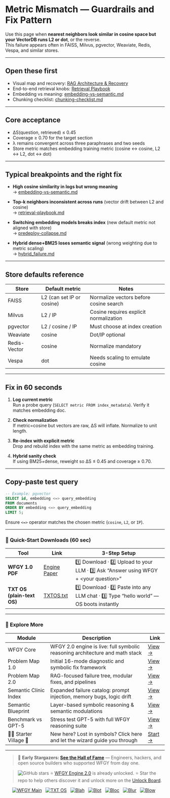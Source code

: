 # Metric Mismatch — Guardrails and Fix Pattern

Use this page when **nearest neighbors look similar in cosine space but your VectorDB runs L2 or dot**, or the reverse.  
This failure appears often in FAISS, Milvus, pgvector, Weaviate, Redis, Vespa, and similar stores.

---

## Open these first

- Visual map and recovery: [RAG Architecture & Recovery](https://github.com/onestardao/WFGY/blob/main/ProblemMap/rag-architecture-and-recovery.md)  
- End-to-end retrieval knobs: [Retrieval Playbook](https://github.com/onestardao/WFGY/blob/main/ProblemMap/retrieval-playbook.md)  
- Embedding vs meaning: [embedding-vs-semantic.md](https://github.com/onestardao/WFGY/blob/main/ProblemMap/embedding-vs-semantic.md)  
- Chunking checklist: [chunking-checklist.md](https://github.com/onestardao/WFGY/blob/main/ProblemMap/chunking-checklist.md)  

---

## Core acceptance

- ΔS(question, retrieved) ≤ 0.45  
- Coverage ≥ 0.70 for the target section  
- λ remains convergent across three paraphrases and two seeds  
- Store metric matches embedding training metric (cosine ↔ cosine, L2 ↔ L2, dot ↔ dot)

---

## Typical breakpoints and the right fix

- **High cosine similarity in logs but wrong meaning**  
  → [embedding-vs-semantic.md](https://github.com/onestardao/WFGY/blob/main/ProblemMap/embedding-vs-semantic.md)  

- **Top-k neighbors inconsistent across runs** (vector drift between L2 and cosine)  
  → [retrieval-playbook.md](https://github.com/onestardao/WFGY/blob/main/ProblemMap/retrieval-playbook.md)  

- **Switching embedding models breaks index** (new default metric not aligned with store)  
  → [predeploy-collapse.md](https://github.com/onestardao/WFGY/blob/main/ProblemMap/predeploy-collapse.md)  

- **Hybrid dense+BM25 loses semantic signal** (wrong weighting due to metric scaling)  
  → [hybrid_failure.md](https://github.com/onestardao/WFGY/blob/main/ProblemMap/RAG/hybrid_failure.md)  

---

## Store defaults reference

| Store         | Default metric       | Notes                                  |
|---------------|----------------------|----------------------------------------|
| FAISS         | L2 (can set IP or cosine) | Normalize vectors before cosine search |
| Milvus        | L2 / IP              | Cosine requires explicit normalization |
| pgvector      | L2 / cosine / IP     | Must choose at index creation          |
| Weaviate      | cosine               | Dot/IP optional                        |
| Redis-Vector  | cosine               | Normalize mandatory                    |
| Vespa         | dot                  | Needs scaling to emulate cosine        |

---

## Fix in 60 seconds

1. **Log current metric**  
   Run a probe query (`SELECT metric FROM index_metadata`). Verify it matches embedding doc.

2. **Check normalization**  
   If metric=cosine but vectors are raw, ΔS will inflate. Normalize to unit length.

3. **Re-index with explicit metric**  
   Drop and rebuild index with the same metric as embedding training.  

4. **Hybrid sanity check**  
   If using BM25+dense, reweight so ΔS ≤ 0.45 and coverage ≥ 0.70.  

---

## Copy-paste test query

```sql
-- Example: pgvector
SELECT id, embedding <=> query_embedding
FROM documents
ORDER BY embedding <=> query_embedding
LIMIT 5;
````

Ensure `<=>` operator matches the chosen metric (`cosine`, `L2`, or `IP`).

---

### 🔗 Quick-Start Downloads (60 sec)

| Tool                       | Link                                                                                                                                       | 3-Step Setup                                                                             |
| -------------------------- | ------------------------------------------------------------------------------------------------------------------------------------------ | ---------------------------------------------------------------------------------------- |
| **WFGY 1.0 PDF**           | [Engine Paper](https://github.com/onestardao/WFGY/blob/main/I_am_not_lizardman/WFGY_All_Principles_Return_to_One_v1.0_PSBigBig_Public.pdf) | 1️⃣ Download · 2️⃣ Upload to your LLM · 3️⃣ Ask “Answer using WFGY + \<your question>”   |
| **TXT OS (plain-text OS)** | [TXTOS.txt](https://github.com/onestardao/WFGY/blob/main/OS/TXTOS.txt)                                                                     | 1️⃣ Download · 2️⃣ Paste into any LLM chat · 3️⃣ Type “hello world” — OS boots instantly |

---

### 🧭 Explore More

| Module                   | Description                                                                  | Link                                                                                               |
| ------------------------ | ---------------------------------------------------------------------------- | -------------------------------------------------------------------------------------------------- |
| WFGY Core                | WFGY 2.0 engine is live: full symbolic reasoning architecture and math stack | [View →](https://github.com/onestardao/WFGY/tree/main/core/README.md)                              |
| Problem Map 1.0          | Initial 16-mode diagnostic and symbolic fix framework                        | [View →](https://github.com/onestardao/WFGY/tree/main/ProblemMap/README.md)                        |
| Problem Map 2.0          | RAG-focused failure tree, modular fixes, and pipelines                       | [View →](https://github.com/onestardao/WFGY/blob/main/ProblemMap/rag-architecture-and-recovery.md) |
| Semantic Clinic Index    | Expanded failure catalog: prompt injection, memory bugs, logic drift         | [View →](https://github.com/onestardao/WFGY/blob/main/ProblemMap/SemanticClinicIndex.md)           |
| Semantic Blueprint       | Layer-based symbolic reasoning & semantic modulations                        | [View →](https://github.com/onestardao/WFGY/tree/main/SemanticBlueprint/README.md)                 |
| Benchmark vs GPT-5       | Stress test GPT-5 with full WFGY reasoning suite                             | [View →](https://github.com/onestardao/WFGY/tree/main/benchmarks/benchmark-vs-gpt5/README.md)      |
| 🧙‍♂️ Starter Village 🏡 | New here? Lost in symbols? Click here and let the wizard guide you through   | [Start →](https://github.com/onestardao/WFGY/blob/main/StarterVillage/README.md)                   |

---

> 👑 **Early Stargazers: [See the Hall of Fame](https://github.com/onestardao/WFGY/tree/main/stargazers)** —
> Engineers, hackers, and open source builders who supported WFGY from day one.

> <img src="https://img.shields.io/github/stars/onestardao/WFGY?style=social" alt="GitHub stars"> ⭐ [WFGY Engine 2.0](https://github.com/onestardao/WFGY/blob/main/core/README.md) is already unlocked. ⭐ Star the repo to help others discover it and unlock more on the [Unlock Board](https://github.com/onestardao/WFGY/blob/main/STAR_UNLOCKS.md).

<div align="center">

[![WFGY Main](https://img.shields.io/badge/WFGY-Main-red?style=flat-square)](https://github.com/onestardao/WFGY)
 
[![TXT OS](https://img.shields.io/badge/TXT%20OS-Reasoning%20OS-orange?style=flat-square)](https://github.com/onestardao/WFGY/tree/main/OS)
 
[![Blah](https://img.shields.io/badge/Blah-Semantic%20Embed-yellow?style=flat-square)](https://github.com/onestardao/WFGY/tree/main/OS/BlahBlahBlah)
 
[![Blot](https://img.shields.io/badge/Blot-Persona%20Core-green?style=flat-square)](https://github.com/onestardao/WFGY/tree/main/OS/BlotBlotBlot)
 
[![Bloc](https://img.shields.io/badge/Bloc-Reasoning%20Compiler-blue?style=flat-square)](https://github.com/onestardao/WFGY/tree/main/OS/BlocBlocBloc)
 
[![Blur](https://img.shields.io/badge/Blur-Text2Image%20Engine-navy?style=flat-square)](https://github.com/onestardao/WFGY/tree/main/OS/BlurBlurBlur)
 
[![Blow](https://img.shields.io/badge/Blow-Game%20Logic-purple?style=flat-square)](https://github.com/onestardao/WFGY/tree/main/OS/BlowBlowBlow)
 

</div>

